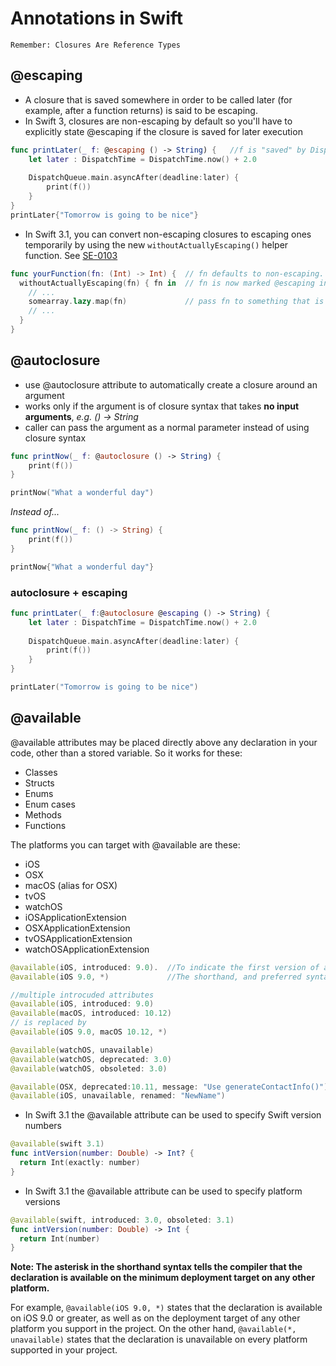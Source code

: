 # Annotations in Swift

`Remember: Closures Are Reference Types`

## @escaping
- A closure that is saved somewhere in order to be called later (for example, after a function returns) is said to be escaping.
- In Swift 3, closures are non-escaping by default so you'll have to explicitly state @escaping if the closure is saved for later execution

```swift
func printLater(_ f: @escaping () -> String) {   //f is "saved" by DispatchQueue and executed 2 seconds later
    let later : DispatchTime = DispatchTime.now() + 2.0
    
    DispatchQueue.main.asyncAfter(deadline:later) {
        print(f())
    }
}
printLater{"Tomorrow is going to be nice"}
```
 
- In Swift 3.1, you can convert non-escaping closures to escaping ones temporarily by using the new `withoutActuallyEscaping()` helper function. See [SE-0103](https://github.com/apple/swift-evolution/blob/master/proposals/0103-make-noescape-default.md)
```swift
func yourFunction(fn: (Int) -> Int) {  // fn defaults to non-escaping.
  withoutActuallyEscaping(fn) { fn in  // fn is now marked @escaping inside the closure
    // ...
    somearray.lazy.map(fn)             // pass fn to something that is notationally @escaping
    // ...
  }
}
```


## @autoclosure
- use @autoclosure attribute to automatically create a closure around an argument
- works only if the argument is of closure syntax that takes **no input arguments**, _e.g. () -> String_
- caller can pass the argument as a normal parameter instead of using closure syntax

```swift
func printNow(_ f: @autoclosure () -> String) {
    print(f())
}

printNow("What a wonderful day")
```

_Instead of..._

```swift
func printNow(_ f: () -> String) {
    print(f())
}

printNow{"What a wonderful day"}

```

### autoclosure + escaping
```swift
func printLater(_ f:@autoclosure @escaping () -> String) {
    let later : DispatchTime = DispatchTime.now() + 2.0
    
    DispatchQueue.main.asyncAfter(deadline:later) {
        print(f())
    }
}

printLater("Tomorrow is going to be nice")
```


## @available

@available attributes may be placed directly above any declaration in your code, other than a stored variable. So it works for these:
- Classes
- Structs
- Enums
- Enum cases
- Methods
- Functions

The platforms you can target with @available are these:
- iOS
- OSX
- macOS (alias for OSX)
- tvOS
- watchOS
- iOSApplicationExtension
- OSXApplicationExtension
- tvOSApplicationExtension
- watchOSApplicationExtension

```swift
@available(iOS, introduced: 9.0).  //To indicate the first version of an operating system that a declaration is available
@available(iOS 9.0, *)             //The shorthand, and preferred syntax, for marking the first version available

//multiple introcuded attributes
@available(iOS, introduced: 9.0)
@available(macOS, introduced: 10.12)
// is replaced by
@available(iOS 9.0, macOS 10.12, *)

@available(watchOS, unavailable)  
@available(watchOS, deprecated: 3.0)
@available(watchOS, obsoleted: 3.0)

@available(OSX, deprecated:10.11, message: "Use generateContactInfo()")    //Add a custom warning message
@available(iOS, unavailable, renamed: "NewName")                           //Unavailable method is renamed to... 
```

- In Swift 3.1 the @available attribute can be used to specify Swift version numbers
```swift
@available(swift 3.1)
func intVersion(number: Double) -> Int? {
  return Int(exactly: number)
}
```
 
- In Swift 3.1 the @available attribute can be used to specify platform versions
```swift
@available(swift, introduced: 3.0, obsoleted: 3.1)
func intVersion(number: Double) -> Int {
  return Int(number)
}
```


**Note: The asterisk in the shorthand syntax tells the compiler that the declaration is available on the minimum deployment target on any other platform.**

For example, `@available(iOS 9.0, *)` states that the declaration is available on iOS 9.0 or greater, as well as on the deployment target of any other platform you support in the project.
On the other hand, `@available(*, unavailable)` states that the declaration is unavailable on every platform supported in your project.
